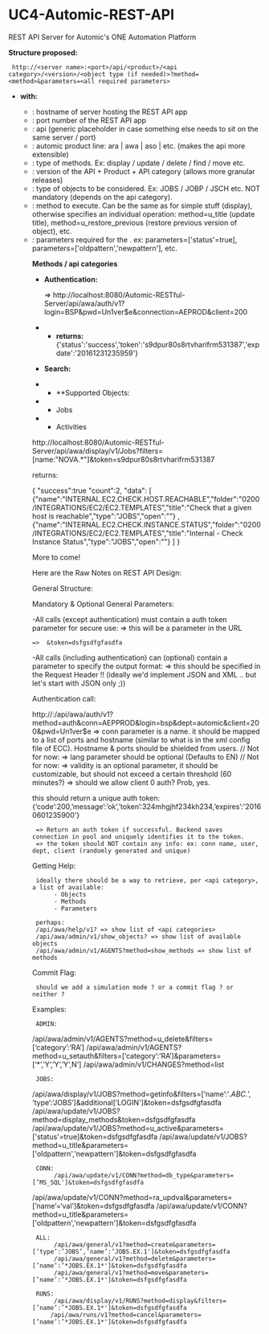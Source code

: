 # UC4-Automic-REST-API

REST API Server for Automic's ONE Automation Platform

**Structure proposed:**

     http://<server name>:<port>/api/<product>/<api category>/<version>/<object type (if needed)>?method=<method>&parameters=<all required parameters>

* **with:**

     * <server name>: hostname of server hosting the REST API app
     * <port>: port number of the REST API app
     * <api>: api (generic placeholder in case something else needs to sit on the same server / port)
     * <product>: automic product line: ara | awa | aso | etc. (makes the api more extensible)
     * <api category>: type of methods. Ex: display / update / delete / find / move etc. 
     * <version>: version of the API + Product + API category (allows more granular releases)
     * <object type>: type of objects to be considered. Ex: JOBS / JOBP / JSCH etc. NOT mandatory (depends on the api category).
     * <method>: method to execute. Can be the same as <api category> for simple stuff (display), otherwise specifies an individual operation: method=u_title (update title), method=u_restore_previous (restore previous version of object), etc.
     * <parameters>: parameters required for the <method>. ex: parameters=['status'=true], parameters=['oldpattern','newpattern'], etc.
     

**Methods / api categories**

* **Authentication:**

    => http://localhost:8080/Automic-RESTful-Server/api/awa/auth/v1?login=BSP&pwd=Un1ver$e&connection=AEPROD&client=200

* * **returns:**
        {'status':'success','token':'s9dpur80s8rtvharifrm531387','expdate':'20161231235959'}

* **Search:**
* * **Supported Objects:
*  - Jobs
*  - Activities

http://localhost:8080/Automic-RESTful-Server/api/awa/display/v1/Jobs?filters=[name:"NOVA.*"]&token=s9dpur80s8rtvharifrm531387

returns:

{
"success":true
"count":2,
"data":
    [
    {"name":"INTERNAL.EC2.CHECK.HOST.REACHABLE","folder":"0200/INTEGRATIONS/EC2/EC2.TEMPLATES","title":"Check that a given host is reachable","type":"JOBS","open":""}
    ,
    {"name":"INTERNAL.EC2.CHECK.INSTANCE.STATUS","folder":"0200/INTEGRATIONS/EC2/EC2.TEMPLATES","title":"Internal - Check Instance Status","type":"JOBS","open":""}
    ]
}

More to come!

Here are the Raw Notes on REST API Design:

General Structure:

Mandatory & Optional General Parameters:

-All calls (except authentication) must contain a auth token parameter for secure use: => this will be a parameter in the URL

    =>  &token=dsfgsdfgfasdfa

-All calls (including authentication) can (optional) contain a parameter to specify the output format: => this should be specified in the Request Header !!
     (ideally we'd implement JSON and XML .. but let's start with JSON only ;))

Authentication call:

http://<server name>:<port>/api/awa/auth/v1?method=auth&conn=AEPPROD&login=bsp&dept=automic&client=200&pwd=Un1ver$e
     => conn parameter is a name. it should be mapped to a list of ports and hostname (similar to what is in the xml config file of ECC). Hostname & ports should be shielded from users.
    // Not for now: => lang parameter should be optional (Defaults to EN)
    // Not for now:  => validity is an optional parameter, it should be customizable, but should not exceed a certain threshold (60 minutes?)
     => should we allow client 0 auth? Prob, yes.
   
this should return a unique auth token:
     {‘code’:200,’message’:’ok’,’token’:324mhgjhf234kh234,’expires’:'20160601235900'}

     => Return an auth token if successful. Backend saves connection in pool and uniquely identifies it to the token.
     => the token should NOT contain any info: ex: conn name, user, dept, client (randomly generated and unique)

Getting Help:

     ideally there should be a way to retrieve, per <api category>, a list of available:
          - Objects
          - Methods
          - Parameters
     
     perhaps:
     /api/awa/help/v1? => show list of <api categories>
     /api/awa/admin/v1/show_objects? => show list of available objects
     /api/awa/admin/v1/AGENTS?method=show_methods => show list of methods

Commit Flag:

     should we add a simulation mode ? or a commit flag ? or neither ?

Examples:

     ADMIN:
/api/awa/admin/v1/AGENTS?method=u_delete&filters=[‘category’:’RA’]
/api/awa/admin/v1/AGENTS?method=u_setauth&filters=[‘category’:’RA’]&parameters=[‘*’,’Y’,’Y’,’Y’,N']
/api/awa/admin/v1/CHANGES?method=list

     JOBS:
/api/awa/display/v1/JOBS?method=getinfo&filters=[‘name’:’*.ABC.*’, ’type’:’JOBS’]&additional[‘LOGIN']&token=dsfgsdfgfasdfa
/api/awa/update/v1/JOBS?method=display_methods&token=dsfgsdfgfasdfa
/api/awa/update/v1/JOBS?method=u_active&parameters=['status'=true]&token=dsfgsdfgfasdfa
/api/awa/update/v1/JOBS?method=u_title&parameters=['oldpattern','newpattern']&token=dsfgsdfgfasdfa

     CONN:
          /api/awa/update/v1/CONN?method=db_type&parameters=[’MS_SQL']&token=dsfgsdfgfasdfa
/api/awa/update/v1/CONN?method=ra_updval&parameters=[’name’=‘val']&token=dsfgsdfgfasdfa
/api/awa/update/v1/CONN?method=u_title&parameters=['oldpattern','newpattern']&token=dsfgsdfgfasdfa

     ALL:
          /api/awa/general/v1?method=create&parameters=[’type’:’JOBS’,’name’:’JOBS.EX.1']&token=dsfgsdfgfasdfa
          /api/awa/general/v1?method=delete&parameters=[’name’:’*JOBS.EX.1*']&token=dsfgsdfgfasdfa
          /api/awa/general/v1?method=move&parameters=[’name’:’*JOBS.EX.1*']&token=dsfgsdfgfasdfa

     RUNS:
          /api/awa/display/v1/RUNS?method=display&filters=[’name’:’*JOBS.EX.1*']&token=dsfgsdfgfasdfa
         /api/awa/runs/v1?method=cancel&parameters=[’name’:’*JOBS.EX.1*']&token=dsfgsdfgfasdfa

